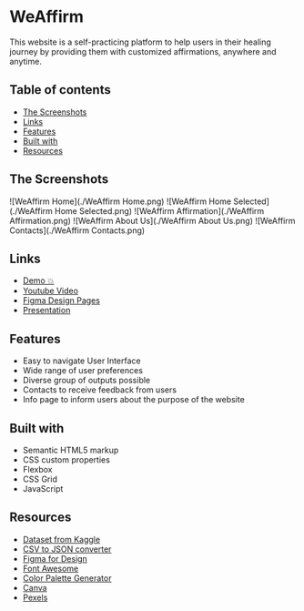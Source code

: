 # WeAffirm
This website is a self-practicing platform to help users in their healing journey by providing them with customized affirmations, anywhere and anytime.

## Table of contents

- [The Screenshots](#the-screenshots)
- [Links](#links)
- [Features](#features)
- [Built with](#built-with)
- [Resources](#resources)

## The Screenshots

![WeAffirm Home](./WeAffirm Home.png)
![WeAffirm Home Selected](./WeAffirm Home Selected.png)
![WeAffirm Affirmation](./WeAffirm Affirmation.png)
![WeAffirm About Us](./WeAffirm About Us.png)
![WeAffirm Contacts](./WeAffirm Contacts.png)


## Links
- [Demo 💥](https://ganbnuray.github.io/WeAffirm/)
- [Youtube Video]()
- [Figma Design Pages]()
- [Presentation]()

## Features

- Easy to navigate User Interface
- Wide range of user preferences
- Diverse group of outputs possible
- Contacts to receive feedback from users
- Info page to inform users about the purpose of the website


## Built with

- Semantic HTML5 markup
- CSS custom properties
- Flexbox
- CSS Grid
- JavaScript

## Resources
- [Dataset from Kaggle](https://www.kaggle.com/datasets/pratiksharm/positive-affirmations-with-tags)
- [CSV to JSON converter](https://csvjson.com/csv2json)
- [Figma for Design](https://www.figma.com/)
- [Font Awesome](https://fontawesome.com/)
- [Color Palette Generator](https://coolors.co/)
- [Canva](https://www.canva.com/)
- [Pexels](https://www.pexels.com/)

